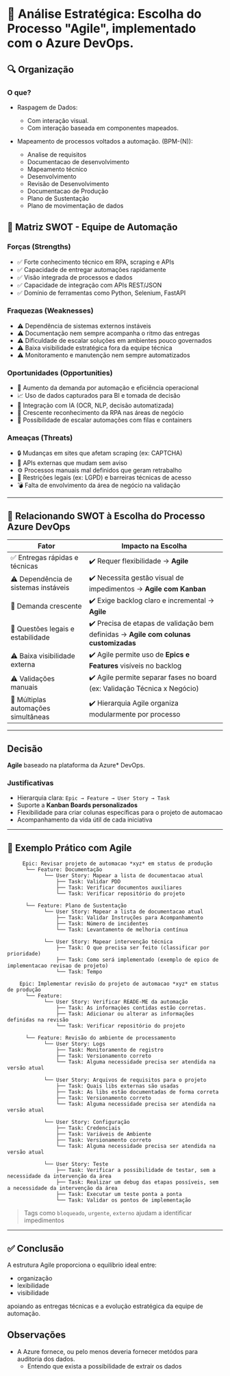 # 🎯 Análise Estratégica: Escolha do Processo "Agile", implementado com o Azure DevOps.

## 🔍 Organização

### O que?

- Raspagem de Dados:
  - Com interação visual.
  - Com interação baseada em componentes mapeados.

- Mapeamento de processos voltados a automação. (BPM-(N)):
  - Analise de requisitos
  - Documentacao de desenvolvimento
  - Mapeamento técnico
  - Desenvolvimento
  - Revisão de Desenvolvimento
  - Documentacao de Produção
  - Plano de Sustentação
  - Plano de movimentação de dados

## 🧠 Matriz SWOT - Equipe de Automação

### Forças (Strengths)

- ✅ Forte conhecimento técnico em RPA, scraping e APIs
- ✅ Capacidade de entregar automações rapidamente
- ✅ Visão integrada de processos e dados
- ✅ Capacidade de integração com APIs REST/JSON
- ✅ Domínio de ferramentas como Python, Selenium, FastAPI

### Fraquezas (Weaknesses)

- ⚠️ Dependência de sistemas externos instáveis
- ⚠️ Documentação nem sempre acompanha o ritmo das entregas
- ⚠️ Dificuldade de escalar soluções em ambientes pouco governados
- ⚠️ Baixa visibilidade estratégica fora da equipe técnica
- ⚠️ Monitoramento e manutenção nem sempre automatizados

### Oportunidades (Opportunities)

- 🚀 Aumento da demanda por automação e eficiência operacional
- 📈 Uso de dados capturados para BI e tomada de decisão
- 🤝 Integração com IA (OCR, NLP, decisão automatizada)
- 💼 Crescente reconhecimento da RPA nas áreas de negócio
- 🧩 Possibilidade de escalar automações com filas e containers

### Ameaças (Threats)

- 🔒 Mudanças em sites que afetam scraping (ex: CAPTCHA)
- 🛑 APIs externas que mudam sem aviso
- ⚙️ Processos manuais mal definidos que geram retrabalho
- 🔐 Restrições legais (ex: LGPD) e barreiras técnicas de acesso
- 💣 Falta de envolvimento da área de negócio na validação

---

## 🔗 Relacionando SWOT à Escolha do Processo Azure DevOps

| Fator | Impacto na Escolha |
|-------|---------------------|
| ✅ Entregas rápidas e técnicas | ✔️ Requer flexibilidade → **Agile** |
| ⚠️ Dependência de sistemas instáveis | ✔️ Necessita gestão visual de impedimentos → **Agile com Kanban** |
| 🚀 Demanda crescente | ✔️ Exige backlog claro e incremental → **Agile** |
| 🔐 Questões legais e estabilidade | ✔️ Precisa de etapas de validação bem definidas → **Agile com colunas customizadas** |
| ⚠️ Baixa visibilidade externa | ✔️ Agile permite uso de **Epics e Features** visíveis no backlog |
| ⚠️ Validações manuais | ✔️ Agile permite separar fases no board (ex: Validação Técnica x Negócio) |
| 🧠 Múltiplas automações simultâneas | ✔️ Hierarquia Agile organiza modularmente por processo |

---

## Decisão

**Agile** baseado na plataforma da Azure* DevOps.

### Justificativas

- Hierarquia clara: `Epic → Feature → User Story → Task`
- Suporte a **Kanban Boards personalizados**
- Flexibilidade para criar colunas específicas para o projeto de automacao
- Acompanhamento da vida útil de cada iniciativa

---

## 🧩 Exemplo Prático com Agile

``` estrutura
     Epic: Revisar projeto de automacao *xyz* em status de produção
      └── Feature: Documentação
            └── User Story: Mapear a lista de documentacao atual
                ├── Task: Validar PDD 
                ├── Task: Verificar documentos auxiliares
                └── Task: Verificar repositório do projeto

      └── Feature: Plano de Sustentação
            └── User Story: Mapear a lista de documentacao atual
                ├── Task: Validar Instruções para Acompanhamento
                ├── Task: Número de incidentes
                └── Task: Levantamento de melhoria contínua

            └── User Story: Mapear intervenção técnica
                ├── Task: O que precisa ser feito (classificar por prioridade)
                ├── Task: Como será implementado (exemplo de epico de implementacao revisao de projeto)
                └── Task: Tempo
    
    Epic: Implementar revisão do projeto de automacao *xyz* em status de produção
      └── Feature: 
            └── User Story: Verificar READE-ME da automação
                ├── Task: As informaçòes contidas estão corretas.
                ├── Task: Adicionar ou alterar as informações definidas na revisão
                └── Task: Verificar repositório do projeto

      └── Feature: Revisão do ambiente de processamento
            └── User Story: Logs
                ├── Task: Monitoramento de registro
                ├── Task: Versionamento correto
                └── Task: Alguma necessidade precisa ser atendida na versão atual

            └── User Story: Arquivos de requisitos para o projeto
                ├── Task: Quais libs externas são usadas
                ├── Task: As libs estão documentadas de forma correta
                ├── Task: Versionamento correto
                └── Task: Alguma necessidade precisa ser atendida na versão atual

            └── User Story: Configuração
                ├── Task: Credenciais
                ├── Task: Variáveis de Ambiente
                ├── Task: Versionamento correto
                └── Task: Alguma necessidade precisa ser atendida na versão atual

            └── User Story: Teste
                ├── Task: Verificar a possibilidade de testar, sem a necessidade da intervenção da área
                ├── Task: Realizar um debug das etapas possíveis, sem a necessidade da intervenção da área
                ├── Task: Executar um teste ponta a ponta
                └── Task: Validar os pontos de implementação
```

> Tags como `bloqueado`, `urgente`, `externo` ajudam a identificar impedimentos

---

## ✅ Conclusão

A estrutura Agile proporciona o equilíbrio ideal entre:

- organização
- lexibilidade
- visibilidade

apoiando as entregas técnicas e a evolução estratégica da equipe de automação.

## Observações

- A Azure fornece, ou pelo menos deveria fornecer metódos para auditoria dos dados.
  - Entendo que exista a possibilidade de extrair os dados
